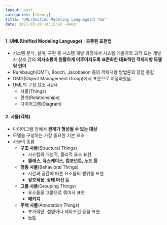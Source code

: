 ```yaml
---
layout: post
categories: [theory]
title: "UML(Unified Modeling Language)의 개요"
date: 2021-03-10 14:15:42 -0400
---
```


#### 1. UML(Unified Modeling Language) : 공통된 표현법

- 시스템 분석, 설계, 구현 등 시스템 개발 과정에서 시스템 개발자와 고객 또는 개발자 상호 간의 **의사소통이 원활하게 이루어지도록 표준화한 대표적인 객체지향 모델링 언어**
- Rumbaugh(OMT), Booch, Jacobason 등의 객체지향 방법론의 장점 통합
- OMG(Object Management Group)에서 표준으로 지정하였음
- UML의 구성 요소 `사관다`
  - 사물(Things)
  - 관계(Relationships)
  - 다이어그램(Diagram)

#### 2. 사물(객체)

- 다이어그램 안에서 **관계가 형성될 수 있는 대상**
- 모델을 구성하는 가장 중요한 기본 요소
- 사물의 종류
  - **구조 사물**(Structural Things) 
    - 시스템의 개념적, 물리적 요소 표현
    - **클래스, 유스케이스, 컴포넌트, 노드 등**
  - **행동 사물**(Behavioral Things)
    - 시간과 공간에 따른 요소들의 행위를 표현
    - **상호작용, 상태 머신 등**
  - **그룹 사물**(Grouping Things)
    - 요소들을 그룹으로 묶어서 표현
    - **패키지**
  - **주해 사물**(Annotation Things)
    - 부가적인 `설명이나 제약조건 등을 표현
    - **노트**
